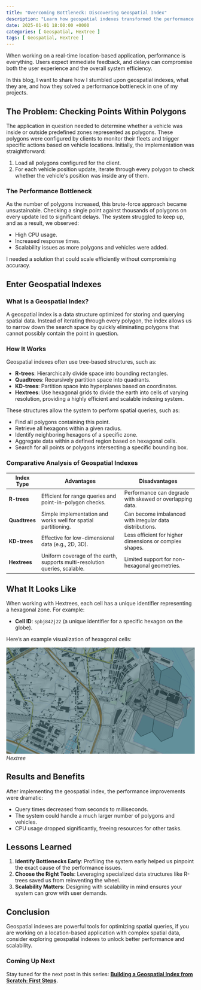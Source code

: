 ```yaml
---
title: "Overcoming Bottleneck: Discovering Geospatial Index"
description: "Learn how geospatial indexes transformed the performance of a real-time location-based application, solving critical scalability challenges with an elegant data structure."
date: 2025-01-01 18:00:00 +0000
categories: [ Geospatial, Hextree ]
tags: [ Geospatial, Hextree ]
---
```


When working on a real-time location-based application, performance is everything. Users expect immediate feedback, and
delays
can compromise both the user experience and the overall system efficiency.

In this blog, I want to share how I stumbled
upon geospatial indexes, what they are, and how they solved a performance bottleneck in one of my projects.

## The Problem: Checking Points Within Polygons

The application in question needed to determine whether a vehicle was inside or outside predefined zones represented as
polygons. These polygons were configured by clients to monitor their fleets and trigger specific actions based on
vehicle locations. Initially, the implementation was straightforward:

1. Load all polygons configured for the client.
2. For each vehicle position update, iterate through every polygon to check whether the vehicle's position was inside
   any of them.

### The Performance Bottleneck

As the number of polygons increased, this brute-force approach became unsustainable. Checking a single point against
thousands of polygons on every update led to significant delays. The system struggled to keep up, and as a result, we
observed:

- High CPU usage.
- Increased response times.
- Scalability issues as more polygons and vehicles were added.

I needed a solution that could scale efficiently without compromising accuracy.

## Enter Geospatial Indexes

### What Is a Geospatial Index?

A geospatial index is a data structure optimized for storing and querying spatial data. Instead of iterating through
every polygon, the index allows us to narrow down the search space by quickly eliminating polygons that cannot possibly
contain the point in question.

### How It Works

Geospatial indexes often use tree-based structures, such as:

- **R-trees**: Hierarchically divide space into bounding rectangles.
- **Quadtrees**: Recursively partition space into quadrants.
- **KD-trees**: Partition space into hyperplanes based on coordinates.
- **Hextrees**: Use hexagonal grids to divide the earth into cells of varying
  resolution, providing a highly efficient and scalable indexing system.

These structures allow the system to perform spatial queries, such as:

- Find all polygons containing this point.
- Retrieve all hexagons within a given radius.
- Identify neighboring hexagons of a specific zone.
- Aggregate data within a defined region based on hexagonal cells.
- Search for all points or polygons intersecting a specific bounding box.

### Comparative Analysis of Geospatial Indexes

| **Index Type** | **Advantages**                                                                 | **Disadvantages**                                              |
|----------------|-----------------------------------------------------------------------------|----------------------------------------------------------------|
| **R-trees**    | Efficient for range queries and point-in-polygon checks.                    | Performance can degrade with skewed or overlapping data.      |
| **Quadtrees**  | Simple implementation and works well for spatial partitioning.              | Can become imbalanced with irregular data distributions.      |
| **KD-trees**   | Effective for low-dimensional data (e.g., 2D, 3D).                         | Less efficient for higher dimensions or complex shapes.       |
| **Hextrees**   | Uniform coverage of the earth, supports multi-resolution queries, scalable. | Limited support for non-hexagonal geometries.                 |

## What It Looks Like

When working with Hextrees, each cell has a unique identifier representing a hexagonal zone. For example:

- **Cell ID**: `spbj842j22` (a unique identifier for a specific hexagon on the globe).

Here’s an example visualization of hexagonal cells:

![img-description](/assets/img/geospatial/hextree.png)
_Hextree_

## Results and Benefits

After implementing the geospatial index, the performance improvements were dramatic:

- Query times decreased from seconds to milliseconds.
- The system could handle a much larger number of polygons and vehicles.
- CPU usage dropped significantly, freeing resources for other tasks.

## Lessons Learned

1. **Identify Bottlenecks Early**: Profiling the system early helped us pinpoint the exact cause of the performance
   issues.
2. **Choose the Right Tools**: Leveraging specialized data structures like R-trees saved us from reinventing the wheel.
3. **Scalability Matters**: Designing with scalability in mind ensures your system can grow with user demands.

## Conclusion

Geospatial indexes are powerful tools for optimizing spatial queries, if you are working on a location-based application
with complex spatial data,
consider exploring geospatial indexes to unlock better performance and scalability.

### Coming Up Next

Stay tuned for the next post in this series: [**Building a Geospatial Index from Scratch: First Steps**](/posts/building-geospatial-index-first-steps/).
